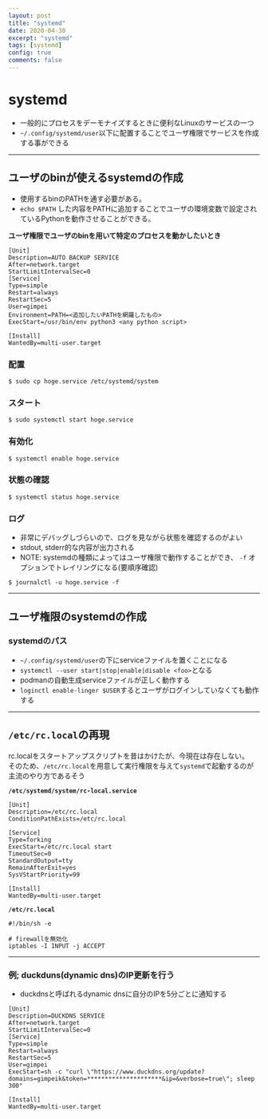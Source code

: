 ```yaml
---
layout: post
title: "systemd"
date: 2020-04-30
excerpt: "systemd"
tags: [systemd]
config: true
comments: false
---
```


# systemd
 - 一般的にプロセスをデーモナイズするときに便利なLinuxのサービスの一つ
 - `~/.config/systemd/user`以下に配置することでユーザ権限でサービスを作成する事ができる

---

## ユーザのbinが使えるsystemdの作成
 - 使用するbinのPATHを通す必要がある。  
 - `echo $PATH` した内容をPATHに追加することでユーザの環境変数で設定されているPythonを動作させることができる。

**ユーザ権限でユーザのbinを用いて特定のプロセスを動かしたいとき**

```
[Unit]
Description=AUTO BACKUP SERVICE
After=network.target
StartLimitIntervalSec=0
[Service]
Type=simple
Restart=always
RestartSec=5
User=gimpei
Environment=PATH=<追加したいPATHを網羅したもの>
ExecStart=/usr/bin/env python3 <any python script>

[Install]
WantedBy=multi-user.target
```

### 配置

```console
$ sudo cp hoge.service /etc/systemd/system
```

### スタート

```console
$ sudo systemctl start hoge.service
```

### 有効化

```console
$ systemctl enable hoge.service
```

### 状態の確認

```console
$ systemctl status hoge.service
```

### ログ
 - 非常にデバッグしづらいので、ログを見ながら状態を確認するのがよい  
 - stdout, stderr的な内容が出力される  
 - NOTE: systemdの種類によってはユーザ権限で動作することができ、 `-f` オプションでトレイリングになる(要順序確認)  

```console
$ journalctl -u hoge.service -f
```

---

## ユーザ権限のsystemdの作成

### systemdのパス
 - `~/.config/systemd/user`の下にserviceファイルを置くことになる
 - `systemctl --user start|stop|enable|disable <foo>`となる
 - podmanの自動生成serviceファイルが正しく動作する
 - `loginctl enable-linger $USER`するとユーザがログインしていなくても動作する

---

## `/etc/rc.local`の再現
rc.localをスタートアップスクリプトを昔はかけたが、今現在は存在しない。  
そのため、`/etc/rc.local`を用意して実行権限を与えて`systemd`で起動するのが主流のやり方であるそう  

**`/etc/systemd/system/rc-local.service`**  
```
[Unit]
Description=/etc/rc.local
ConditionPathExists=/etc/rc.local

[Service]
Type=forking
ExecStart=/etc/rc.local start
TimeoutSec=0
StandardOutput=tty
RemainAfterExit=yes
SysVStartPriority=99

[Install]
WantedBy=multi-user.target
```

**`/etc/rc.local`**  
```shell
#!/bin/sh -e

# firewallを無効化
iptables -I INPUT -j ACCEPT 
```

--- 

### 例; duckduns(dynamic dns)のIP更新を行う
 - duckdnsと呼ばれるdynamic dnsに自分のIPを5分ごとに通知する

```
[Unit]
Description=DUCKDNS SERVICE
After=network.target
StartLimitIntervalSec=0
[Service]
Type=simple
Restart=always
RestartSec=5
User=gimpei
ExecStart=sh -c "curl \"https://www.duckdns.org/update?domains=gimpeik&token=*********************&ip=&verbose=true\"; sleep 300"

[Install]
WantedBy=multi-user.target
```
